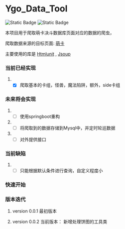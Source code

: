 # Ygo_Data_Tool
![Static Badge](https://img.shields.io/badge/release-0.0.2-blue)
![Static Badge](https://img.shields.io/badge/start-0-yellow)

本项目用于爬取萌卡决斗数据库页面对应的数据的爬虫，

爬取数据来源的目标页面:  [萌卡](https://mycard.moe/ygopro/arena/#/) <p/>
主要使用的库是 [Htmlunit](https://htmlunit.sourceforge.io/) , [Jsoup](https://jsoup.org/)
### 当前已经实现
1. - [x] 爬取基本的卡组，怪兽，魔法陷阱，额外，side卡组
### 未来将会实现
1. - [ ] 使用springboot重构
2. - [ ] 将爬取到的数据存储到Mysql中，并定时轮巡数据
3. - [ ] 对外提供接口
### 当前缺陷
1. - [ ] 只能根据默认条件进行查询，自定义程度小
### 快速开始


### 版本迭代
1. version 0.0.1  最初版本
    

2. version 0.0.2  当前版本： 新增处理饼图的工具类
    
